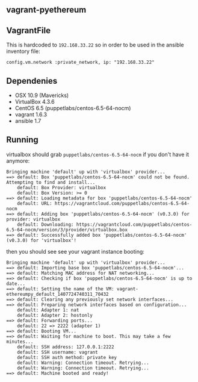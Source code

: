 ## vagrant-pyethereum

VagrantFile
--------------

This is hardcoded to `192.168.33.22` so in order to be used in the ansible inventory file:

`config.vm.network :private_network, ip: "192.168.33.22"`

Dependenies
-------------

* OSX 10.9 (Mavericks)
* VirtualBox 4.3.6
* CentOS 6.5 (puppetlabs/centos-6.5-64-nocm)
* vagrant 1.6.3
* ansible 1.7


Running
-------------

virtualbox should grab `puppetlabs/centos-6.5-64-nocm` if you don't have it anymore: 

    Bringing machine 'default' up with 'virtualbox' provider...
    ==> default: Box 'puppetlabs/centos-6.5-64-nocm' could not be found. Attempting to find and install...
        default: Box Provider: virtualbox
        default: Box Version: >= 0
    ==> default: Loading metadata for box 'puppetlabs/centos-6.5-64-nocm'
        default: URL: https://vagrantcloud.com/puppetlabs/centos-6.5-64-nocm
    ==> default: Adding box 'puppetlabs/centos-6.5-64-nocm' (v0.3.0) for provider: virtualbox
        default: Downloading: https://vagrantcloud.com/puppetlabs/centos-6.5-64-nocm/version/3/provider/virtualbox.box
    ==> default: Successfully added box 'puppetlabs/centos-6.5-64-nocm' (v0.3.0) for 'virtualbox'!


then you should see see your vagrant instance booting:


    Bringing machine 'default' up with 'virtualbox' provider...
    ==> default: Importing base box 'puppetlabs/centos-6.5-64-nocm'...
    ==> default: Matching MAC address for NAT networking...
    ==> default: Checking if box 'puppetlabs/centos-6.5-64-nocm' is up to date...
    ==> default: Setting the name of the VM: vagrant-ethereumpy_default_1407724740311_70432
    ==> default: Clearing any previously set network interfaces...
    ==> default: Preparing network interfaces based on configuration...
        default: Adapter 1: nat
        default: Adapter 2: hostonly
    ==> default: Forwarding ports...
        default: 22 => 2222 (adapter 1)
    ==> default: Booting VM...
    ==> default: Waiting for machine to boot. This may take a few minutes...
        default: SSH address: 127.0.0.1:2222
        default: SSH username: vagrant
        default: SSH auth method: private key
        default: Warning: Connection timeout. Retrying...
        default: Warning: Connection timeout. Retrying...
    ==> default: Machine booted and ready!



